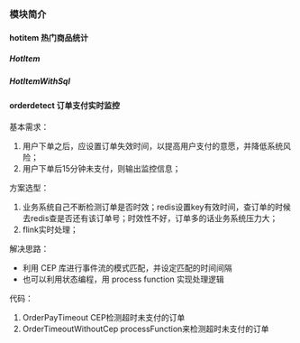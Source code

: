 ### 模块简介

#### hotitem 热门商品统计

##### HotItem

##### HotItemWithSql


#### orderdetect 订单支付实时监控

基本需求：
1. 用户下单之后，应设置订单失效时间，以提高用户支付的意愿，并降低系统风险；
2. 用户下单后15分钟未支付，则输出监控信息；

方案选型：
1. 业务系统自己不断检测订单是否时效；redis设置key有效时间，查订单的时候去redis查是否还有该订单号；时效性不好，订单多的话业务系统压力大；
2. flink实时处理；

解决思路：
* 利用 CEP 库进行事件流的模式匹配，并设定匹配的时间间隔
* 也可以利用状态编程，用 process function 实现处理逻辑

代码：
1. OrderPayTimeout  CEP检测超时未支付的订单
2. OrderTimeoutWithoutCep  processFunction来检测超时未支付的订单